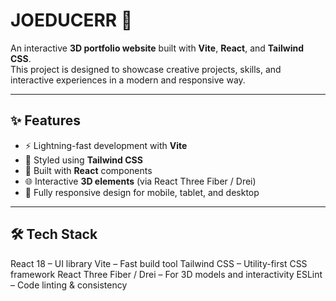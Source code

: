 # JOEDUCERR 🚀  

An interactive **3D portfolio website** built with **Vite**, **React**, and **Tailwind CSS**.  
This project is designed to showcase creative projects, skills, and interactive experiences in a modern and responsive way.  

---

## ✨ Features  
- ⚡ Lightning-fast development with **Vite**  
- 🎨 Styled using **Tailwind CSS**  
- 🧩 Built with **React** components  
- 🌐 Interactive **3D elements** (via React Three Fiber / Drei)  
- 📱 Fully responsive design for mobile, tablet, and desktop  

---

## 🛠️ Tech Stack
React 18 – UI library
Vite – Fast build tool
Tailwind CSS – Utility-first CSS framework
React Three Fiber / Drei – For 3D models and interactivity
ESLint – Code linting & consistency

